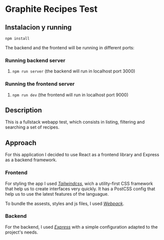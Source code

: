 
# Graphite Recipes Test

## Instalacion y running

`npm install`

The backend and the frontend will be running in different ports:

### Running backend server

1. `npm run server` (the backend will run in localhost port 3000)

### Running the frontend server

1. `npm run dev` (the frontend will run in localhost port 9000)

## Description

This is a fullstack webapp test, which consists in listing, filtering and searching a set of recipes.

## Approach

For this application I decided to use React as a frontend library and Express as a backend framework.

### Frontend

For styling the app I used *[Tailwindcss](https://tailwindcss.com/)*, wich a utility-first CSS framework that help us to create interfaces very quickly. It has a PostCSS config that help us to use the latest features of the languague.

To bundle the assests, styles and js files, I used *[Webpack](https://webpack.js.org/)*.

### Backend

For the backend, I used *[Express](https://expressjs.com/es/)* with a simple configuration adapted to the project's needs.